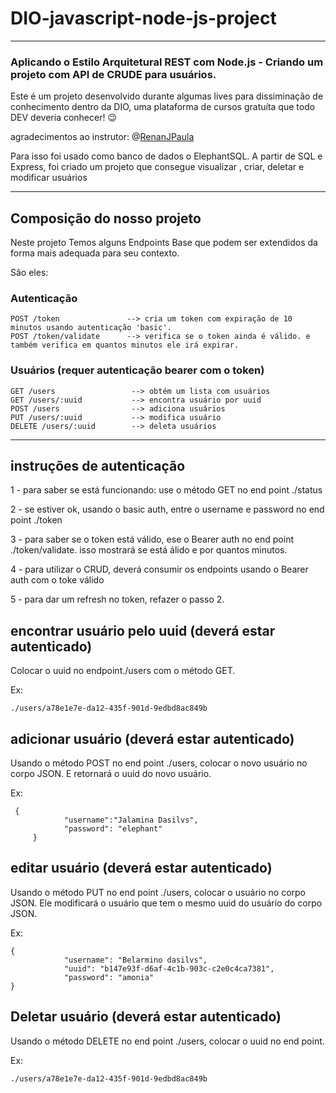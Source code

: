 # DIO-javascript-node-js-project
---
### Aplicando o Estilo Arquitetural REST com Node.js - Criando um projeto com API de CRUDE para usuários.

Este é um projeto desenvolvido durante algumas lives para dissiminação de conhecimento dentro da DIO, uma plataforma de cursos gratuíta que todo DEV deveria conhecer! 😉

agradecimentos ao instrutor: @[RenanJPaula](https://github.com/RenanJPaula)

Para isso foi usado como banco de dados o ElephantSQL. A partir de SQL e Express, foi criado um projeto que consegue visualizar , criar, deletar e modificar usuários

---
## Composição do nosso projeto

Neste projeto Temos alguns Endpoints Base que podem ser extendidos da forma mais adequada para seu contexto.

São eles:
### Autenticação

    POST /token               --> cria um token com expiração de 10 minutos usando autenticação 'basic'.
    POST /token/validate      --> verifica se o token ainda é válido. e também verifica em quantos minutos ele irá expirar.
    

### Usuários (requer autenticação bearer com o token)

    GET /users                 --> obtém um lista com usuários
    GET /users/:uuid           --> encontra usuário por uuid
    POST /users                --> adiciona usuários 
    PUT /users/:uuid           --> modifica usuário
    DELETE /users/:uuid        --> deleta usuários


---
## instruções de autenticação
 
1 - para saber se está funcionando:
    use o método GET no end point  ./status

2 - se estiver ok, usando o basic auth, entre o username e password no end point ./token

3 - para saber se o token está válido, ese o Bearer auth no end point ./token/validate. isso mostrará se está álido e por quantos minutos.

4 - para utilizar o CRUD, deverá consumir os endpoints usando o Bearer auth com o toke válido

5 - para dar um refresh no token, refazer o passo 2.


## encontrar usuário pelo uuid (deverá estar autenticado)

Colocar o uuid no endpoint./users com o método GET. 

Ex: 
	
	./users/a78e1e7e-da12-435f-901d-9edbd8ac849b

## adicionar usuário (deverá estar autenticado)

Usando o método POST no end point ./users, colocar o novo usuário no corpo JSON. E retornará o uuid do novo usuário.
     
Ex:
           
	 {
	            "username":"Jalamina Dasilvs",
	            "password": "elephant"
         }

## editar usuário (deverá estar autenticado)

Usando o método PUT no end point ./users, colocar o usuário no corpo JSON. Ele modificará o usuário que tem o mesmo uuid do usuário do corpo JSON.

Ex:
            
	{
                "username": "Belarmino dasilvs",
                "uuid": "b147e93f-d6af-4c1b-903c-c2e0c4ca7381", 
                "password": "amonia"
	}

## Deletar usuário (deverá estar autenticado)

Usando o método DELETE no end point ./users, colocar o uuid no end point. 
    
Ex: 

	./users/a78e1e7e-da12-435f-901d-9edbd8ac849b
